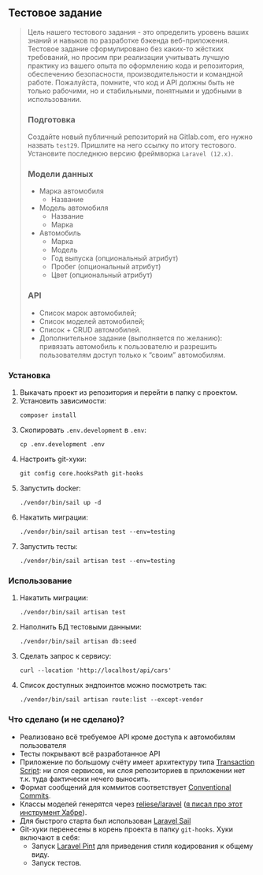 ## Тестовое задание

> Цель нашего тестового задания - это определить уровень ваших знаний и навыков по разработке бэкенда веб-приложения. Тестовое задание сформулировано без каких-то жёстких требований, но просим при реализации учитывать лучшую практику из вашего опыта по оформлению кода и репозитория, обеспечению безопасности, производительности и командной работе. Пожалуйста, помните, что код и API должны быть не только рабочими, но и стабильными, понятными и удобными в использовании.
> 
> ### Подготовка
> 
> Создайте новый публичный репозиторий на Gitlab.com, его нужно назвать `test29`. Пришлите на него ссылку по итогу тестового. Установите последнюю версию фреймворка `Laravel (12.x)`.
> ### Модели данных
> 
> * Марка автомобиля
>   * Название
> * Модель автомобиля
>   * Название
>   * Марка
> * Автомобиль
>   * Марка
>   * Модель
>   * Год выпуска (опциональный атрибут)
>   * Пробег (опциональный атрибут)
>   * Цвет (опциональный атрибут)
> ### API
> 
> * Список марок автомобилей;
> * Список моделей автомобилей;
> * Список + CRUD автомобилей.
> * Дополнительное задание (выполняется по желанию): привязать автомобиль к пользователю и разрешить пользователям доступ только к “своим” автомобилям.

### Установка

1. Выкачать проект из репозитория и перейти в папку с проектом.
1. Установить зависимости:
    ```
    composer install
    ```
1. Скопировать `.env.development` в `.env`:
    ```
    cp .env.development .env
    ```
1. Настроить git-хуки:
    ```
    git config core.hooksPath git-hooks
    ```
1. Запустить docker:
    ```
    ./vendor/bin/sail up -d
    ```
1. Накатить миграции:
    ```
    ./vendor/bin/sail artisan test --env=testing
    ```
1. Запустить тесты:
    ```
    ./vendor/bin/sail artisan test --env=testing
    ```

### Использование

1. Накатить миграции:
    ```
    ./vendor/bin/sail artisan test
    ```
1. Наполнить БД тестовыми данными:
    ```
    ./vendor/bin/sail artisan db:seed
    ```
1. Сделать запрос к сервису:
    ```
    curl --location 'http://localhost/api/cars'
    ```
1. Список доступных эндпоинтов можно посмотреть так:
    ```
    ./vendor/bin/sail artisan route:list --except-vendor
    ```

### Что сделано (и не сделано)?

* Реализовано всё требуемое API кроме доступа к автомобилям пользователя
* Тесты покрывают всё разработанное API
* Приложение по большому счёту имеет архитектуру типа [Transaction Script](https://martinfowler.com/eaaCatalog/transactionScript.html): ни слоя сервисов, ни слоя репозиториев в приложении нет т.к. туда фактически нечего выносить.
* Формат сообщений для коммитов соответствует [Conventional Commits](https://www.conventionalcommits.org/en/v1.0.0/).
* Классы моделей генерятся через [reliese/laravel](https://github.com/reliese/laravel) ([я писал про этот инструмент Хабре](https://habr.com/ru/articles/861584/)).
* Для быстрого старта был использован [Laravel Sail](https://laravel.com/docs/12.x/sail)
* Git-хуки перенесены в корень проекта в папку `git-hooks`. Хуки включают в себя:
  * Запуск [Laravel Pint](https://laravel.com/docs/12.x/pint) для приведения стиля кодирования к общему виду.
  * Запуск тестов.

